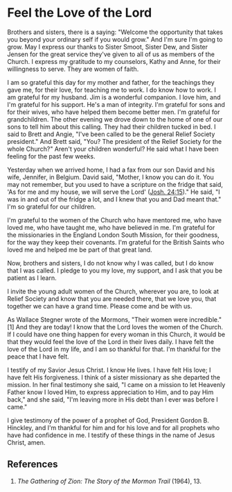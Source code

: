 # Feel the Love of the Lord

Brothers and sisters, there is a saying: "Welcome the opportunity that takes
you beyond your ordinary self if you would grow." And I'm sure I'm going to
grow. May I express our thanks to Sister Smoot, Sister Dew, and Sister Jensen
for the great service they've given to all of us as members of the Church. I
express my gratitude to my counselors, Kathy and Anne, for their willingness
to serve. They are women of faith.

I am so grateful this day for my mother and father, for the teachings they
gave me, for their love, for teaching me to work. I do know how to work. I am
grateful for my husband. Jim is a wonderful companion. I love him, and I'm
grateful for his support. He's a man of integrity. I'm grateful for sons and
for their wives, who have helped them become better men. I'm grateful for
grandchildren. The other evening we drove down to the home of one of our sons
to tell him about this calling. They had their children tucked in bed. I said
to Brett and Angie, "I've been called to be the general Relief Society
president." And Brett said, "You? The president of the Relief Society for the
whole Church?" Aren't your children wonderful? He said what I have been
feeling for the past few weeks.

Yesterday when we arrived home, I had a fax from our son David and his wife,
Jennifer, in Belgium. David said, "Mother, I know you can do it. You may not
remember, but you used to have a scripture on the fridge that said, 'As for me
and my house, we will serve the Lord' ([Josh.
24:15](https://www.lds.org/scriptures/ot/josh/24.15?lang=eng#14))." He said,
"I was in and out of the fridge a lot, and I knew that you and Dad meant
that." I'm so grateful for our children.

I'm grateful to the women of the Church who have mentored me, who have loved
me, who have taught me, who have believed in me. I'm grateful for the
missionaries in the England London South Mission, for their goodness, for the
way they keep their covenants. I'm grateful for the British Saints who loved
me and helped me be part of that great land.

Now, brothers and sisters, I do not know why I was called, but I do know that
I was called. I pledge to you my love, my support, and I ask that you be
patient as I learn.

I invite the young adult women of the Church, wherever you are, to look at
Relief Society and know that you are needed there, that we love you, that
together we can have a grand time. Please come and be with us.

As Wallace Stegner wrote of the Mormons, "Their women were incredible." [1]
And they are today! I know that the Lord loves the women of the Church. If I
could have one thing happen for every woman in this Church, it would be that
they would feel the love of the Lord in their lives daily. I have felt the
love of the Lord in my life, and I am so thankful for that. I'm thankful for
the peace that I have felt.

I testify of my Savior Jesus Christ. I know He lives. I have felt His love; I
have felt His forgiveness. I think of a sister missionary as she departed the
mission. In her final testimony she said, "I came on a mission to let Heavenly
Father know I loved Him, to express appreciation to Him, and to pay Him back,"
and she said, "I'm leaving more in His debt than I ever was before I came."

I give testimony of the power of a prophet of God, President Gordon B.
Hinckley, and I'm thankful for him and for his love and for all prophets who
have had confidence in me. I testify of these things in the name of Jesus
Christ, amen.

## References

  1.   _The Gathering of Zion: The Story of the Mormon Trail_ (1964), 13.


